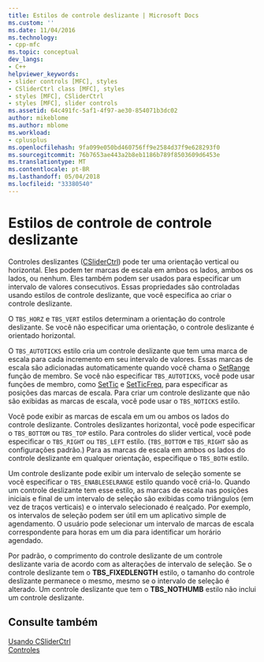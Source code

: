 ```yaml
---
title: Estilos de controle deslizante | Microsoft Docs
ms.custom: ''
ms.date: 11/04/2016
ms.technology:
- cpp-mfc
ms.topic: conceptual
dev_langs:
- C++
helpviewer_keywords:
- slider controls [MFC], styles
- CSliderCtrl class [MFC], styles
- styles [MFC], CSliderCtrl
- styles [MFC], slider controls
ms.assetid: 64c491fc-5af1-4f97-ae30-854071b3dc02
author: mikeblome
ms.author: mblome
ms.workload:
- cplusplus
ms.openlocfilehash: 9fa099e050bd460756ff9e2584d37f9e628293f0
ms.sourcegitcommit: 76b7653ae443a2b8eb1186b789f8503609d6453e
ms.translationtype: MT
ms.contentlocale: pt-BR
ms.lasthandoff: 05/04/2018
ms.locfileid: "33380540"
---
```

# <a name="slider-control-styles"></a>Estilos de controle de controle deslizante
Controles deslizantes ([CSliderCtrl](../mfc/reference/csliderctrl-class.md)) pode ter uma orientação vertical ou horizontal. Eles podem ter marcas de escala em ambos os lados, ambos os lados, ou nenhum. Eles também podem ser usados para especificar um intervalo de valores consecutivos. Essas propriedades são controladas usando estilos de controle deslizante, que você especifica ao criar o controle deslizante.  
  
 O `TBS_HORZ` e `TBS_VERT` estilos determinam a orientação do controle deslizante. Se você não especificar uma orientação, o controle deslizante é orientado horizontal.  
  
 O `TBS_AUTOTICKS` estilo cria um controle deslizante que tem uma marca de escala para cada incremento em seu intervalo de valores. Essas marcas de escala são adicionadas automaticamente quando você chama o [SetRange](../mfc/reference/csliderctrl-class.md#setrange) função de membro. Se você não especificar `TBS_AUTOTICKS`, você pode usar funções de membro, como [SetTic](../mfc/reference/csliderctrl-class.md#settic) e [SetTicFreq](../mfc/reference/csliderctrl-class.md#setticfreq), para especificar as posições das marcas de escala. Para criar um controle deslizante que não são exibidas as marcas de escala, você pode usar o `TBS_NOTICKS` estilo.  
  
 Você pode exibir as marcas de escala em um ou ambos os lados do controle deslizante. Controles deslizantes horizontal, você pode especificar o `TBS_BOTTOM` ou `TBS_TOP` estilo. Para controles do slider vertical, você pode especificar o `TBS_RIGHT` ou `TBS_LEFT` estilo. (`TBS_BOTTOM` e `TBS_RIGHT` são as configurações padrão.) Para as marcas de escala em ambos os lados do controle deslizante em qualquer orientação, especifique o `TBS_BOTH` estilo.  
  
 Um controle deslizante pode exibir um intervalo de seleção somente se você especificar o `TBS_ENABLESELRANGE` estilo quando você criá-lo. Quando um controle deslizante tem esse estilo, as marcas de escala nas posições iniciais e final de um intervalo de seleção são exibidas como triângulos (em vez de traços verticais) e o intervalo selecionado é realçado. Por exemplo, os intervalos de seleção podem ser útil em um aplicativo simple de agendamento. O usuário pode selecionar um intervalo de marcas de escala correspondente para horas em um dia para identificar um horário agendado.  
  
 Por padrão, o comprimento do controle deslizante de um controle deslizante varia de acordo com as alterações de intervalo de seleção. Se o controle deslizante tem o **TBS_FIXEDLENGTH** estilo, o tamanho do controle deslizante permanece o mesmo, mesmo se o intervalo de seleção é alterado. Um controle deslizante que tem o **TBS_NOTHUMB** estilo não inclui um controle deslizante.  
  
## <a name="see-also"></a>Consulte também  
 [Usando CSliderCtrl](../mfc/using-csliderctrl.md)   
 [Controles](../mfc/controls-mfc.md)

